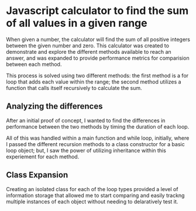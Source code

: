 # Javascript calculator to find the sum of all values in a given range

When given a number, the calculator will find the sum of all positive integers between the given number and zero. This calculator was created to demonstrate and explore the different methods available to reach an answer, and was expanded to provide performance metrics for comparision between each method.

This process is solved using two different methods: the first method is a for loop that adds each value within the range; the second method utilizes a function that calls itself recursively to calculate the sum. 

## Analyzing the differences

After an initial proof of concept, I wanted to find the differences in performance between the two methods by timing the duration of each loop. 

All of this was handled within a main function and while loop, initially, where I passed the different recursion methods to a class constructor for a basic loop object; but, I saw the power of utilizing inheritance within this experiement for each method.

## Class Expansion

Creating an isolated class for each of the loop types provided a level of information storage that allowed me to start comparing and easily trackng multiple instances of each object without needing to delaratively test it. 